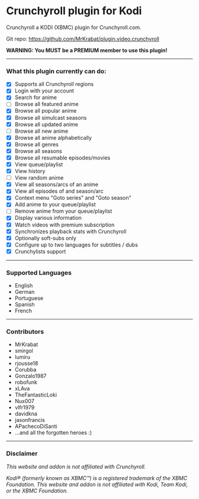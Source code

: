 # Crunchyroll plugin for Kodi

Crunchyroll a KODI (XBMC) plugin for Crunchyroll.com.

Git repo: https://github.com/MrKrabat/plugin.video.crunchyroll

**WARNING: You MUST be a PREMIUM member to use this plugin!**
***

### What this plugin currently can do:
- [x] Supports all Crunchyroll regions
- [x] Login with your account
- [x] Search for anime
- [ ] Browse all featured anime
- [x] Browse all popular anime
- [x] Browse all simulcast seasons
- [x] Browse all updated anime
- [ ] Browse all new anime
- [x] Browse all anime alphabetically
- [x] Browse all genres
- [x] Browse all seasons
- [x] Browse all resumable episodes/movies
- [x] View queue/playlist
- [x] View history
- [ ] View random anime
- [x] View all seasons/arcs of an anime
- [x] View all episodes of and season/arc
- [x] Context menu "Goto series" and "Goto season"
- [x] Add anime to your queue/playlist
- [ ] Remove anime from your queue/playlist
- [x] Display various information
- [x] Watch videos with premium subscription
- [x] Synchronizes playback stats with Crunchyroll
- [x] Optionally soft-subs only
- [x] Configure up to two languages for subtitles / dubs
- [x] Crunchylists support

***

### Supported Languages
* English
* German
* Portuguese
* Spanish
* French

***

### Contributors
* MrKrabat
* smirgol
* lumiru
* rjousse18
* Corubba
* Gonzalo1987
* robofunk
* xLAva
* TheFantasticLoki
* Nux007
* vlfr1979
* davidkna
* jasonfrancis
* APachecoDiSanti
* ...and all the forgotten heroes :)

***
### Disclaimer
_This website and addon is not affiliated with Crunchyroll._

_Kodi® (formerly known as XBMC™) is a registered trademark of the XBMC Foundation.
This website and addon is not affiliated with Kodi, Team Kodi, or the XBMC Foundation._
